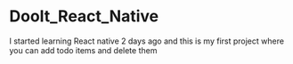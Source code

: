 # DooIt_React_Native

I started learning React native 2 days ago and this is my first project where you can add todo items and delete them
